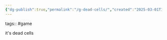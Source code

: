 ```yaml
---
{"dg-publish":true,"permalink":"/g-dead-cells/","created":"2025-03-01T11:18:13.134-06:00","updated":"2025-03-01T11:18:27.178-06:00"}
---
```


tags:: #game

it's dead cells
